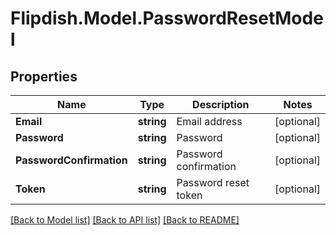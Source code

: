 # Flipdish.Model.PasswordResetModel
## Properties

Name | Type | Description | Notes
------------ | ------------- | ------------- | -------------
**Email** | **string** | Email address | [optional] 
**Password** | **string** | Password | [optional] 
**PasswordConfirmation** | **string** | Password confirmation | [optional] 
**Token** | **string** | Password reset token | [optional] 

[[Back to Model list]](../README.md#documentation-for-models) [[Back to API list]](../README.md#documentation-for-api-endpoints) [[Back to README]](../README.md)

